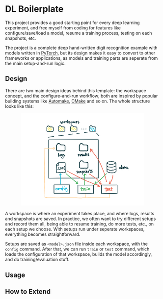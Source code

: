 # DL Boilerplate

This project provides a good starting point for every deep learning experiment, and free myself from coding for features like configure/save/load a model, resume a training process, testing on each snapshots, etc.

The project is a complete deep hand-written digit recognition example with models written in [PyTorch](http://pytorch.org), but its design makes it easy to convert to other frameworks or applications, as models and training parts are seperate from the main setup-and-run logic.

## Design

There are two main design ideas behind this template: the workspace concept, and the configure-and-run workflow; both are inspired by popular building systems like [Automake](https://www.gnu.org/software/automake/), [CMake](https://cmake.org) and so on. The whole structure looks like this:

<p align=center><img width="80%" src="docs/static/img/structure.png" /></p>

A workspace is where an experiment takes place, and where logs, results and snapshots are saved. In practice, we often want to try different setups and record them all, being able to resume training, do more tests, etc., on each setup we choose. With setups run under seperate workspaces, everything becomes straightforward.

Setups are saved as `<model>.json` file inside each workspace, with the `config` command. After that, we can run `train` or `test` command, which loads the configuration of that workspace, builds the model accordingly, and do training/evaluation stuff.

## Usage

## How to Extend